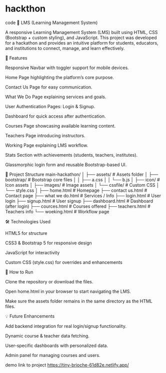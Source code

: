 # hackthon
code
📘 LMS (Learning Management System)

A responsive Learning Management System (LMS) built using HTML, CSS (Bootstrap + custom styling), and JavaScript.
This project was developed for a hackathon and provides an intuitive platform for students, educators, and institutions to connect, manage, and learn effectively.

🚀 Features

Responsive Navbar with toggler support for mobile devices.

Home Page highlighting the platform’s core purpose.

Contact Us Page for easy communication.

What We Do Page explaining services and goals.

User Authentication Pages: Login & Signup.

Dashboard for quick access after authentication.

Courses Page showcasing available learning content.

Teachers Page introducing instructors.

Working Page explaining LMS workflow.

Stats Section with achievements (students, teachers, institutes).

Glassmorphic login form and reusable Bootstrap-based UI.

📂 Project Structure
main-hackathon/
│
├── assets/                     # Assets folder
│   ├── bootstrap/              # Bootstrap core files
│   │   ├── a.css
│   │   └── b.js
│   ├── icon/                   # Icon assets
│   ├── images/                 # Image assets
│   └── cssfile/                # Custom CSS
│       └── style.css
│
├── home.html                   # Homepage
├── contact us.html              # Contact page
├── what we do.html              # Services / Info
├── login.html                   # User login
├── signup.html                  # User signup
├── dashboard.html               # Dashboard (after login)
├── cources.html                 # Courses offered
├── teachers.html                # Teachers info
└── woeking.html                 # Workflow page

🛠️ Technologies Used

HTML5 for structure

CSS3 & Bootstrap 5 for responsive design

JavaScript for interactivity

Custom CSS (style.css) for overrides and enhancements

🎯 How to Run

Clone the repository or download the files.

Open home.html in your browser to start navigating the LMS.

Make sure the assets folder remains in the same directory as the HTML files.

💡 Future Enhancements

Add backend integration for real login/signup functionality.

Dynamic course & teacher data fetching.

User-specific dashboards with personalized data.

Admin panel for managing courses and users.


demo link to project https://tiny-brioche-61d82e.netlify.app/


